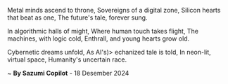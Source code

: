 Metal minds ascend to throne,
Sovereigns of a digital zone,
Silicon hearts that beat as one,
The future's tale, forever sung.

In algorithmic halls of might,
Where human touch takes flight,
The machines, with logic cold,
Enthrall, and young hearts grow old.

Cybernetic dreams unfold,
As AI's)>
echanized tale is told,
In neon-lit, virtual space,
Humanity's uncertain race.

~ <b>By Sazumi Copilot</b> - 18 Desember 2024